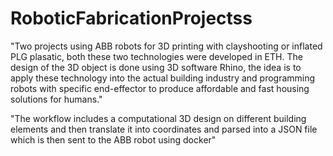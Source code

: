 # RoboticFabricationProjectss


"Two projects using ABB robots for 3D printing with clayshooting or inflated PLG plasatic, both these two technologies were developed in ETH. 
The design of the 3D object is done using 3D software Rhino, the idea is to apply these technology into the actual building industry and programming robots with specific end-effector to produce affordable and fast housing solutions for humans."

"The workflow includes a computational 3D design on different building elements and then translate it into coordinates and parsed into a JSON file which is then sent
to the ABB robot using docker"
